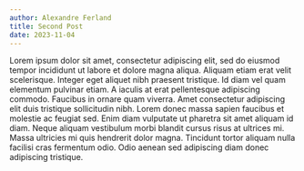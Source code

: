 ```yaml
---
author: Alexandre Ferland
title: Second Post
date: 2023-11-04
---
```


Lorem ipsum dolor sit amet, consectetur adipiscing elit, sed do eiusmod tempor incididunt ut labore et dolore magna aliqua. Aliquam etiam erat velit scelerisque. Integer eget aliquet nibh praesent tristique. Id diam vel quam elementum pulvinar etiam. A iaculis at erat pellentesque adipiscing commodo. Faucibus in ornare quam viverra. Amet consectetur adipiscing elit duis tristique sollicitudin nibh. Lorem donec massa sapien faucibus et molestie ac feugiat sed. Enim diam vulputate ut pharetra sit amet aliquam id diam. Neque aliquam vestibulum morbi blandit cursus risus at ultrices mi. Massa ultricies mi quis hendrerit dolor magna. Tincidunt tortor aliquam nulla facilisi cras fermentum odio. Odio aenean sed adipiscing diam donec adipiscing tristique.
